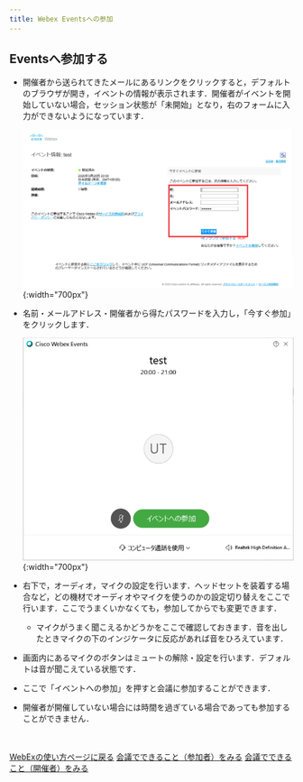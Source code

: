 ```yaml
---
title: Webex Eventsへの参加
---
```


## Eventsへ参加する
* 開催者から送られてきたメールにあるリンクをクリックすると，デフォルトのブラウザが開き，イベントの情報が表示されます．開催者がイベントを開始していない場合，セッション状態が「未開始」となり，右のフォームに入力ができないようになっています．

	 ![情報入力画面](img/webex_events_participate.png){:width="700px"}

* 名前・メールアドレス・開催者から得たパスワードを入力し，「今すぐ参加」をクリックします．

	 ![プレビュー画面](img/webex_events_participate2.png){:width="700px"}

* 右下で，オーディオ，マイクの設定を行います．ヘッドセットを装着する場合など，どの機材でオーディオやマイクを使うのかの設定切り替えをここで行います．ここでうまくいかなくても，参加してからでも変更できます．
	 * マイクがうまく聞こえるかどうかをここで確認しておきます．音を出したときマイクの下のインジケータに反応があれば音をひろえています．
* 画面内にあるマイクのボタンはミュートの解除・設定を行います．デフォルトは音が聞こえている状態です．
* ここで「イベントへの参加」を押すと会議に参加することができます．
* 開催者が開催していない場合には時間を過ぎている場合であっても参加することができません．

<br>
<br>
<a href="index" target="_blank">WebExの使い方ページに戻る</a>
<a href="meeting_participant" target="_blank">会議でできること（参加者）をみる</a>
<a href="meeting_owner" target="_blank">会議でできること（開催者）をみる</a>
